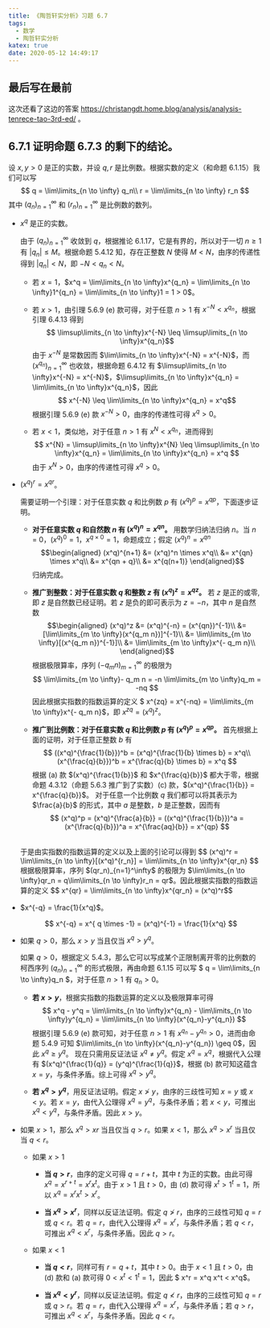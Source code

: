 ```yaml
---
title: 《陶哲轩实分析》习题 6.7
tags:
  - 数学
  - 陶哲轩实分析
katex: true
date: 2020-05-12 14:49:17
---
```


## 最后写在最前

这次还看了这边的答案 https://christangdt.home.blog/analysis/analysis-tenrece-tao-3rd-ed/ 。

## <span class="indianred">6.7.1</span> 证明命题 6.7.3 的剩下的结论。

设 $x,y > 0$ 是正的实数，并设 $q,r$ 是比例数。根据实数的定义（和命题 6.1.15）我们可以写
$$
  q = \lim\limits_{n \to \infty} q_n\\
  r = \lim\limits_{n \to \infty} r_n
$$
其中 $(q_n)_{n=1}^\infty$ 和 $(r_n)_{n=1}^\infty$ 是比例数的数列。

<div class="list-lower-alpha list-underline list-green"></div>

* $x^q$ 是正的实数。

  由于 $(q_n)_{n=1}^\infty$ 收敛到 $q$，根据推论 6.1.17，它是有界的，所以对于一切 $n \geq 1$ 有 $|q_n| \leq M$。根据命题 5.4.12 知，存在正整数 $N$ 使得 $M < N$，由序的传递性得到 $|q_n| < N$，即 $-N < q_n < N$。

  * 若 $x = 1$，$x^q = \lim\limits_{n \to \infty}x^{q_n} = \lim\limits_{n \to \infty}1^{q_n} = \lim\limits_{n \to \infty}1 = 1 > 0$。

  * 若 $x > 1$，由引理 5.6.9 (e) 款可得，对于任意 $n > 1$ 有 $x^{-N} < x^{q_n}$，根据引理 6.4.13 得到
    $$ \limsup\limits_{n \to \infty}x^{-N} \leq \limsup\limits_{n \to \infty}x^{q_n}$$
    由于 $x^{-N}$ 是常数因而 $\lim\limits_{n \to \infty}x^{-N} = x^{-N}$，而 $(x^{q_n})_{n=1}^\infty$ 也收敛，根据命题 6.4.12 有 $\limsup\limits_{n \to \infty}x^{-N} = x^{-N}$，$\limsup\limits_{n \to \infty}x^{q_n} = \lim\limits_{n \to \infty}x^{q_n}$，因此
    $$ x^{-N} \leq \lim\limits_{n \to \infty}x^{q_n} = x^q$$
    根据引理 5.6.9 (e) 款 $x^{-N} > 0$，由序的传递性可得 $x^q > 0$。

  * 若 $x < 1$，类似地，对于任意 $n > 1$ 有 $x^{N} < x^{q_n}$，进而得到
    $$ x^{N} = \limsup\limits_{n \to \infty}x^{N} \leq \limsup\limits_{n \to \infty}x^{q_n} = \lim\limits_{n \to \infty}x^{q_n} = x^q $$
    由于 $x^{N} > 0$，由序的传递性可得 $x^q > 0$。

* $(x^q)^r = x^{qr}$。

  需要证明一个引理：对于任意实数 $q$ 和比例数 $p$ 有 $(x^q)^p = x^{qp}$，下面逐步证明。

  * **对于任意实数 $q$ 和自然数 $n$ 有 $(x^q)^n = x^{qn}$。**
    用数学归纳法归纳 $n$。当 $n$ = 0，$(x^q)^0 = 1$，$x^{q \times 0} = 1$，命题成立；假定 $(x^q)^n = x^{qn}$
    $$\begin{aligned}
      (x^q)^{n+1}
      &= (x^q)^n \times x^q\\
      &= x^{qn} \times x^q\\
      &= x^{qn + q}\\
      &= x^{q(n+1)}
    \end{aligned}$$
    归纳完成。

  * **推广到整数：对于任意实数 $q$ 和整数 $z$ 有 $(x^q)^z = x^{qz}$。**
    若 $z$ 是正的或零,即 $z$ 是自然数已经证明。若 $z$ 是负的即可表示为 $z = -n$，其中 $n$ 是自然数
    $$\begin{aligned}
      (x^q)^z &= (x^q)^{-n} = (x^{qn})^{-1}\\
        &= [\lim\limits_{m \to \infty}(x^{q_m n})]^{-1}\\
        &= \lim\limits_{m \to \infty}[(x^{q_m n})^{-1}]\\
        &= \lim\limits_{m \to \infty}x^{- q_m n}\\
    \end{aligned}$$
    根据极限算率，序列 $(- q_m n)_{m=1}^\infty$ 的极限为
    $$
      \lim\limits_{m \to \infty}- q_m n = -n \lim\limits_{m \to \infty}q_m = -nq
    $$
    因此根据实指数的指数运算的定义 $ x^{zq} = x^{-nq} = \lim\limits_{m \to \infty}x^{- q_m n}$，即 $x^{zq} = (x^q)^z$。

  * **推广到比例数：对于任意实数 $q$ 和比例数 $p$ 有 $(x^q)^p = x^{qp}$。**
    首先根据上面的证明，对于任意正整数 $b$ 有
    $$
      ((x^q)^{\frac{1}{b}})^b = (x^q)^{\frac{1}{b} \times b} = x^q\\
      (x^{\frac{q}{b}})^b = x^{\frac{q}{b} \times b} = x^q
    $$
    根据 (a) 款 $(x^q)^{\frac{1}{b}}$ 和 $x^{\frac{q}{b}}$ 都大于零，根据命题 4.3.12（命题 5.6.3 推广到了实数）(c) 款，$(x^q)^{\frac{1}{b}} = x^{\frac{q}{b}}$。
    对于任意一个比例数 $q$ 我们都可以将其表示为 $\frac{a}{b}$ 的形式，其中 $a$ 是整数，$b$ 是正整数，因而有
    $$
      (x^q)^p = (x^q)^{\frac{a}{b}} = ((x^q)^{\frac{1}{b}})^a = (x^{\frac{q}{b}})^a = x^{\frac{aq}{b}} = x^{qp}
    $$

  <br>
  于是由实指数的指数运算的定义以及上面的引论可以得到
  $$ (x^q)^r = \lim\limits_{n \to \infty}[(x^q)^{r_n}] = \lim\limits_{n \to \infty}x^{qr_n} $$
  根据极限算率，序列 $(qr_n)_{n=1}^\infty$ 的极限为 $\lim\limits_{n \to \infty}qr_n = q\lim\limits_{n \to \infty}r_n = qr$。因此根据实指数的指数运算的定义
  $$ x^{qr} = \lim\limits_{n \to \infty}x^{qr_n} = (x^q)^r$$

* $x^{-q} = \frac{1}{x^q}$。

  $$
    x^{-q} = x^{ q \times -1} = (x^q)^{-1} = \frac{1}{x^q}
  $$

* 如果 $q > 0$，那么 $x > y$ 当且仅当 $x^q > y^q$。

  如果 $q > 0$，根据定义 5.4.3，那么它可以写成某个正限制离开零的比例数的柯西序列 $(q_n)_{n=1}^\infty$ 的形式极限，再由命题 6.1.15 可以写 $ q = \lim\limits_{n \to \infty}q_n $，对于任意 $n > 1$ 有 $q_n > 0$。

  * **若 $x > y$**，根据实指数的指数运算的定义以及极限算率可得
    $$ x^q - y^q = \lim\limits_{n \to \infty}x^{q_n} - \lim\limits_{n \to \infty}y^{q_n} = \lim\limits_{n \to \infty}(x^{q_n}-y^{q_n}) $$
    根据引理 5.6.9 (e) 款可知，对于任意 $n > 1$ 有 $x^{q_n}-y^{q_n} > 0$，进而由命题 5.4.9 可知 $\lim\limits_{n \to \infty}(x^{q_n}-y^{q_n}) \geq 0$，因此 $x^q  \geq y^q$。
    现在只需用反证法证 $x^q \neq y^q$。假定 $x^q = x^q$，根据代入公理有 $(x^q)^{\frac{1}{q}} = (y^q)^{\frac{1}{q}}$，根据 (b) 款可知这蕴含 $x = y$，与条件矛盾。综上可得 $x^q > y^q$。

  * **若 $x^q > y^q$**，用反证法证明。假定 $x \ngtr y$，由序的三歧性可知 $x = y$ 或 $x < y$。若 $x = y$，由代入公理得 $x^q = y^q$，与条件矛盾；若 $x < y$，可推出 $x^q < y^q$，与条件矛盾。因此 $x > y$。

* 如果 $x > 1$，那么 $x^q > xr$ 当且仅当 $q > r$。如果 $x < 1$，那么 $x^q > x^r$ 当且仅当 $q < r$。

  <div class="list-underline"></div>

  * 如果 $x > 1$

    * **当 $q > r$**，由序的定义可得 $q = r + t$，其中 $t$ 为正的实数。由此可得 $x^q = x^{r+t} = x^rx^t$。由于 $x > 1$ 且 $t > 0$，由 (d) 款可得 $x^t > 1^t = 1$，所以 $x^q = x^r x^t > x^r$。

    * **当 $x^q > x^r$**，同样以反证法证明。假定 $q \ngtr r$，由序的三歧性可知 $q = r$ 或 $q < r$。若 $q = r$，由代入公理得 $x^q = x^r$，与条件矛盾；若 $q < r$，可推出 $x^q < x^r$，与条件矛盾。因此 $q > r$。

  * 如果 $x < 1$

    * **当 $q < r$**，同样可有 $r = q + t$，其中 $t > 0$。由于 $x < 1$ 且 $t > 0$，由 (d) 款和 (a) 款可得 $0 < x^t < 1^t = 1$，因此 $ x^r = x^q x^t < x^q$。

    * **当 $x^q < y^r$**，同样以反证法证明。假定 $q \nless r$，由序的三歧性可知 $q = r$ 或 $q > r$。若 $q = r$，由代入公理得 $x^q = x^r$，与条件矛盾；若 $q > r$，可推出 $x^q < x^r$，与条件矛盾。因此 $q < r$。